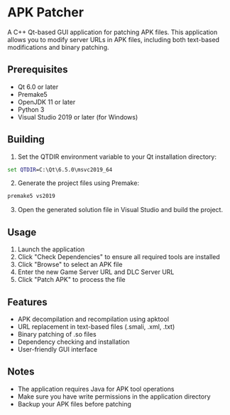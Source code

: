 # APK Patcher

A C++ Qt-based GUI application for patching APK files. This application allows you to modify server URLs in APK files, including both text-based modifications and binary patching.

## Prerequisites

- Qt 6.0 or later
- Premake5
- OpenJDK 11 or later
- Python 3
- Visual Studio 2019 or later (for Windows)

## Building

1. Set the QTDIR environment variable to your Qt installation directory:
```cmd
set QTDIR=C:\Qt\6.5.0\msvc2019_64
```

2. Generate the project files using Premake:
```cmd
premake5 vs2019
```

3. Open the generated solution file in Visual Studio and build the project.

## Usage

1. Launch the application
2. Click "Check Dependencies" to ensure all required tools are installed
3. Click "Browse" to select an APK file
4. Enter the new Game Server URL and DLC Server URL
5. Click "Patch APK" to process the file

## Features

- APK decompilation and recompilation using apktool
- URL replacement in text-based files (.smali, .xml, .txt)
- Binary patching of .so files
- Dependency checking and installation
- User-friendly GUI interface

## Notes

- The application requires Java for APK tool operations
- Make sure you have write permissions in the application directory
- Backup your APK files before patching
